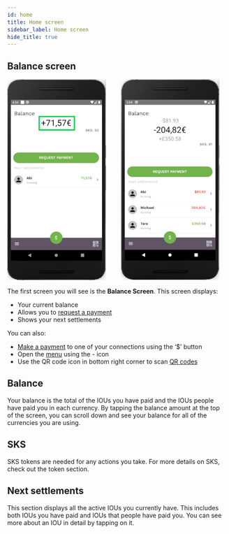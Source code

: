 ```yaml
---
id: home
title: Home screen
sidebar_label: Home screen
hide_title: true
---
```


## Balance screen

<p>
    <img src="assets/balance1.png" alt="home screen" width="226" height="460" style="display: inline;"/>
    <img src="assets/balance2.png" alt="home screen" width="226" height="460" style="display: inline; margin-left: 30px;"/>
</p>

The first screen you will see is the **Balance Screen**. This screen displays:

- Your current balance
- Allows you to [request a payment](request-payment.md)
- Shows your next settlements

You can also:

- [Make a payment](make-payment.md) to one of your connections using the ‘$’ button
- Open the [menu](menu.md) using the - icon
- Use the QR code icon in bottom right corner to scan [QR codes](qr-codes.md)

## Balance

Your balance is the total of the IOUs you have paid and the IOUs people have paid you in each currency.
By tapping the balance amount at the top of the screen, you can scroll down and see your balance for all of the currencies you are using.

## SKS

SKS tokens are needed for any actions you take. For more details on SKS, check out the token section.

## Next settlements

This section displays all the active IOUs you currently have. This includes both IOUs you have paid and IOUs that people have paid you. You can see more about an IOU in detail by tapping on it.
